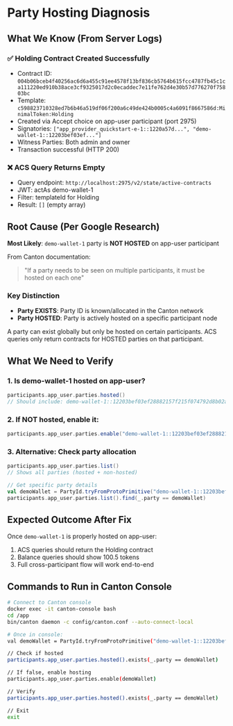 # Party Hosting Diagnosis

## What We Know (From Server Logs)

### ✅ Holding Contract Created Successfully
- Contract ID: `004b06bceb4f40256ac6d6a455c91ee4578f13bf836cb5764b615fcc4787fb45c1ca111220ed910b38ace3cf9325017d2c0ecaddec7e11fe762d4e30b57d776270f75803bc`
- Template: `c598823710328ed7b6b46a519df06f200a6c49de424b0005c4a6091f8667586d:MinimalToken:Holding`
- Created via Accept choice on app-user participant (port 2975)
- Signatories: `["app_provider_quickstart-e-1::1220a57d...", "demo-wallet-1::12203bef03ef..."]`
- Witness Parties: Both admin and owner
- Transaction successful (HTTP 200)

### ❌ ACS Query Returns Empty
- Query endpoint: `http://localhost:2975/v2/state/active-contracts`
- JWT: actAs demo-wallet-1
- Filter: templateId for Holding
- Result: `[]` (empty array)

## Root Cause (Per Google Research)

**Most Likely**: `demo-wallet-1` party is **NOT HOSTED** on app-user participant

From Canton documentation:
> "If a party needs to be seen on multiple participants, it must be hosted on each one"

### Key Distinction
- **Party EXISTS**: Party ID is known/allocated in the Canton network
- **Party HOSTED**: Party is actively hosted on a specific participant node

A party can exist globally but only be hosted on certain participants. ACS queries only return contracts for HOSTED parties on that participant.

## What We Need to Verify

### 1. Is demo-wallet-1 hosted on app-user?
```scala
participants.app_user.parties.hosted()
// Should include: demo-wallet-1::12203bef03ef28882157f215f074792d8b02a1881cd3e0c0bd505150f67a8712ea21
```

### 2. If NOT hosted, enable it:
```scala
participants.app_user.parties.enable("demo-wallet-1::12203bef03ef28882157f215f074792d8b02a1881cd3e0c0bd505150f67a8712ea21")
```

### 3. Alternative: Check party allocation
```scala
participants.app_user.parties.list()
// Shows all parties (hosted + non-hosted)

// Get specific party details
val demoWallet = PartyId.tryFromProtoPrimitive("demo-wallet-1::12203bef03ef28882157f215f074792d8b02a1881cd3e0c0bd505150f67a8712ea21")
participants.app_user.parties.list().find(_.party == demoWallet)
```

## Expected Outcome After Fix

Once `demo-wallet-1` is properly hosted on app-user:
1. ACS queries should return the Holding contract
2. Balance queries should show 100.5 tokens
3. Full cross-participant flow will work end-to-end

## Commands to Run in Canton Console

```bash
# Connect to Canton console
docker exec -it canton-console bash
cd /app
bin/canton daemon -c config/canton.conf --auto-connect-local

# Once in console:
val demoWallet = PartyId.tryFromProtoPrimitive("demo-wallet-1::12203bef03ef28882157f215f074792d8b02a1881cd3e0c0bd505150f67a8712ea21")

// Check if hosted
participants.app_user.parties.hosted().exists(_.party == demoWallet)

// If false, enable hosting
participants.app_user.parties.enable(demoWallet)

// Verify
participants.app_user.parties.hosted().exists(_.party == demoWallet)

// Exit
exit
```
